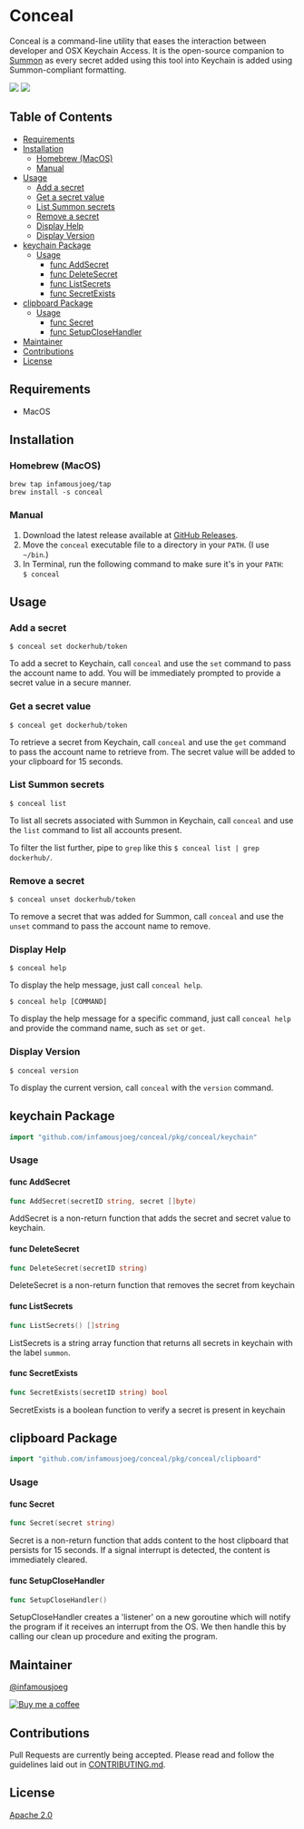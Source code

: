# Conceal <!-- omit in toc -->

Conceal is a command-line utility that eases the interaction between developer and OSX Keychain Access. It is the open-source companion to [Summon](https://cyberark.github.io/summon) as every secret added using this tool into Keychain is added using Summon-compliant formatting.

[![](https://github.com/infamousjoeg/conceal/workflows/Go/badge.svg?branch=master)](https://github.com/infamousjoeg/conceal/actions?query=workflow%3AGo) [![](https://img.shields.io/github/downloads/infamousjoeg/conceal/latest/total?color=blue&label=Download%20Latest%20Release&logo=github)](https://github.com/infamousjoeg/conceal/releases/latest)

## Table of Contents <!-- omit in toc -->
- [Requirements](#requirements)
- [Installation](#installation)
  - [Homebrew (MacOS)](#homebrew-macos)
  - [Manual](#manual)
- [Usage](#usage)
  - [Add a secret](#add-a-secret)
  - [Get a secret value](#get-a-secret-value)
  - [List Summon secrets](#list-summon-secrets)
  - [Remove a secret](#remove-a-secret)
  - [Display Help](#display-help)
  - [Display Version](#display-version)
- [keychain Package](#keychain-package)
  - [Usage](#usage-1)
    - [func  AddSecret](#func-addsecret)
    - [func  DeleteSecret](#func-deletesecret)
    - [func  ListSecrets](#func-listsecrets)
    - [func  SecretExists](#func-secretexists)
- [clipboard Package](#clipboard-package)
  - [Usage](#usage-2)
    - [func  Secret](#func-secret)
    - [func  SetupCloseHandler](#func-setupclosehandler)
- [Maintainer](#maintainer)
- [Contributions](#contributions)
- [License](#license)

## Requirements

* MacOS

## Installation

### Homebrew (MacOS)

```shell
brew tap infamousjoeg/tap
brew install -s conceal
```

### Manual

1. Download the latest release available at [GitHub Releases](https://github.com/infamousjoeg/go-conceal/releases).
2. Move the `conceal` executable file to a directory in your `PATH`. (I use `~/bin`.)
3. In Terminal, run the following command to make sure it's in your `PATH`: \
   `$ conceal`

## Usage

### Add a secret

`$ conceal set dockerhub/token`

To add a secret to Keychain, call `conceal` and use the `set` command to pass the account name to add. You will be immediately prompted to provide a secret value in a secure manner.

### Get a secret value

`$ conceal get dockerhub/token`

To retrieve a secret from Keychain, call `conceal` and use the `get` command to pass the account name to retrieve from. The secret value will be added to your clipboard for 15 seconds.

### List Summon secrets

`$ conceal list`

To list all secrets associated with Summon in Keychain, call `conceal` and use the `list` command to list all accounts present.

To filter the list further, pipe to `grep` like this `$ conceal list | grep dockerhub/`.

### Remove a secret

`$ conceal unset dockerhub/token`

To remove a secret that was added for Summon, call `conceal` and use the `unset` command to pass the account name to remove.

### Display Help

`$ conceal help`

To display the help message, just call `conceal help`.

`$ conceal help [COMMAND]`

To display the help message for a specific command, just call `conceal help` and provide the command name, such as `set` or `get`.

### Display Version

`$ conceal version`

To display the current version, call `conceal` with the `version` command.

## keychain Package

```go
import "github.com/infamousjoeg/conceal/pkg/conceal/keychain"
```

### Usage

#### func  AddSecret

```go
func AddSecret(secretID string, secret []byte)
```
AddSecret is a non-return function that adds the secret and secret value to
keychain.

#### func  DeleteSecret

```go
func DeleteSecret(secretID string)
```
DeleteSecret is a non-return function that removes the secret from keychain

#### func  ListSecrets

```go
func ListSecrets() []string
```
ListSecrets is a string array function that returns all secrets in keychain with
the label `summon`.

#### func  SecretExists

```go
func SecretExists(secretID string) bool
```
SecretExists is a boolean function to verify a secret is present in keychain

## clipboard Package

```go
import "github.com/infamousjoeg/conceal/pkg/conceal/clipboard"
```

### Usage

#### func  Secret

```go
func Secret(secret string)
```
Secret is a non-return function that adds content to the host clipboard that
persists for 15 seconds. If a signal interrupt is detected, the content is
immediately cleared.

#### func  SetupCloseHandler

```go
func SetupCloseHandler()
```
SetupCloseHandler creates a 'listener' on a new goroutine which will notify the
program if it receives an interrupt from the OS. We then handle this by calling
our clean up procedure and exiting the program.

## Maintainer

[@infamousjoeg](https://github.com/infamousjoeg)

[![Buy me a coffee][buymeacoffee-shield]][buymeacoffee]

[buymeacoffee]: https://www.buymeacoffee.com/infamousjoeg
[buymeacoffee-shield]: https://www.buymeacoffee.com/assets/img/custom_images/orange_img.png

## Contributions

Pull Requests are currently being accepted.  Please read and follow the guidelines laid out in [CONTRIBUTING.md]().

## License

[Apache 2.0](LICENSE)
